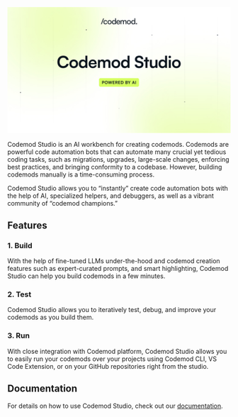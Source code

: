 <p align="center">
  <a href="https://codemod.com/studio">
      <picture>
          <source media="(prefers-color-scheme: dark)" srcset="/apps/docs/images/codemod-studio/codemod-studio-hero-dark.jpg">
          <source media="(prefers-color-scheme: light)" srcset="/apps/docs/images/codemod-studio/codemod-studio-hero-light.jpg">
          <img alt="Codemod Registry Header" src="/apps/docs/images/codemod-studio/codemod-studio-hero-light.jpg"></picture>
  </a>
</p>

Codemod Studio is an AI workbench for creating codemods. Codemods are powerful code automation bots that can automate many crucial yet tedious coding tasks, such as migrations, upgrades, large-scale changes, enforcing best practices, and bringing conformity to a codebase. However, building codemods manually is a time-consuming process.

Codemod Studio allows you to “instantly” create code automation bots with the help of AI, specialized helpers, and debuggers, as well as a vibrant community of “codemod champions.”

## Features

### 1. Build

With the help of fine-tuned LLMs under-the-hood and codemod creation features such as expert-curated prompts, and smart highlighting, Codemod Studio can help you build codemods in a few minutes.

### 2. Test

Codemod Studio allows you to iteratively test, debug, and improve your codemods as you build them.

### 3. Run

With close integration with Codemod platform, Codemod Studio allows you to easily run your codemods over your projects using Codemod CLI, VS Code Extension, or on your GitHub repositories right from the studio.

## Documentation

For details on how to use Codemod Studio, check out our [documentation](https://go.codemod.com/studio-docs).
